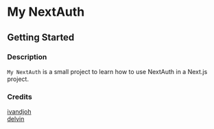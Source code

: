 # My NextAuth

## Getting Started

### Description

`My NextAuth` is a small project to learn how to use NextAuth in a Next.js project.

### Credits

[ivandjoh](https://linkedin.com/in/ivandjoh)  
[delvin](https://github.com/delvincakep)
